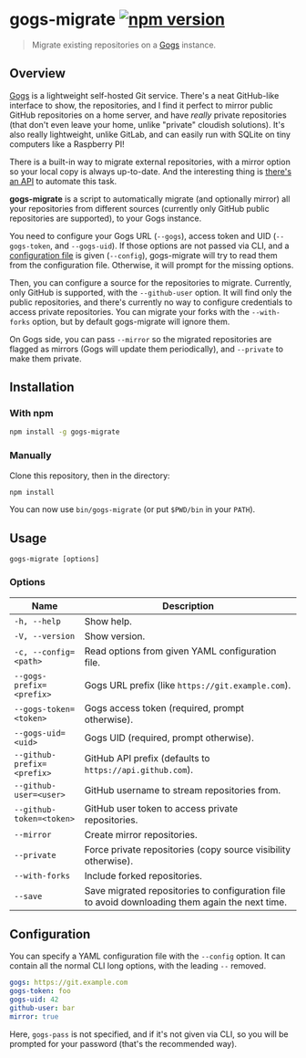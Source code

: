 # gogs-migrate [![npm version](http://img.shields.io/npm/v/gogs-migrate.svg?style=flat-square)](https://www.npmjs.org/package/gogs-migrate)

> Migrate existing repositories on a [Gogs] instance.

[Gogs]: http://gogs.io/

Overview
--------

[Gogs] is a lightweight self-hosted Git service. There's a neat
GitHub-like interface to show, the repositories, and I find it perfect
to mirror public GitHub repositories on a home server, and have *really*
private repositories (that don't even leave your home, unlike "private"
cloudish solutions). It's also really lightweight, unlike GitLab, and
can easily run with SQLite on tiny computers like a Raspberry PI!

There is a built-in way to migrate external repositories, with a mirror
option so your local copy is always up-to-date. And the interesting
thing is [there's an API][migrate-api] to automate this task.

[migrate-api]: http://gogs.io/docs/features/migrate.html

**gogs-migrate** is a script to automatically migrate (and optionally
mirror) all your repositories from different sources (currently only
GitHub public repositories are supported), to your Gogs instance.

You need to configure your Gogs URL (`--gogs`), access token and UID
(`--gogs-token`, and `--gogs-uid`). If those options are not passed via
CLI, and a [configuration file](#configuration) is given (`--config`),
gogs-migrate will try to read them from the configuration file.
Otherwise, it will prompt for the missing options.

Then, you can configure a source for the repositories to migrate.
Currently, only GitHub is supported, with the `--github-user` option. It
will find only the public repositories, and there's currently no way to
configure credentials to access private repositories. You can migrate
your forks with the `--with-forks` option, but by default gogs-migrate
will ignore them.

On Gogs side, you can pass `--mirror` so the migrated repositories are
flagged as mirrors (Gogs will update them periodically), and `--private`
to make them private.

Installation
------------

### With npm

```sh
npm install -g gogs-migrate
```

### Manually

Clone this repository, then in the directory:

```sh
npm install
```

You can now use `bin/gogs-migrate` (or put `$PWD/bin` in your `PATH`).

<!-- BEGIN USAGE -->

Usage
-----

```
gogs-migrate [options]
```

### Options

Name | Description
---- | -----------
`-h, --help` | Show help.
`-V, --version` | Show version.
`-c, --config=<path>` | Read options from given YAML configuration file.
`--gogs-prefix=<prefix>` | Gogs URL prefix (like `https://git.example.com`).
`--gogs-token=<token>` | Gogs access token (required, prompt otherwise).
`--gogs-uid=<uid>` | Gogs UID (required, prompt otherwise).
`--github-prefix=<prefix>` | GitHub API prefix (defaults to `https://api.github.com`).
`--github-user=<user>` | GitHub username to stream repositories from.
`--github-token=<token>` | GitHub user token to access private repositories.
`--mirror` | Create mirror repositories.
`--private` | Force private repositories (copy source visibility otherwise).
`--with-forks` | Include forked repositories.
`--save` | Save migrated repositories to configuration file to avoid downloading them again the next time.

<!-- END USAGE -->

Configuration
-------------

You can specify a YAML configuration file with the `--config` option.
It can contain all the normal CLI long options, with the leading `--`
removed.

```yaml
gogs: https://git.example.com
gogs-token: foo
gogs-uid: 42
github-user: bar
mirror: true
```

Here, `gogs-pass` is not specified, and if it's not given via CLI, so
you will be prompted for your password (that's the recommended way).
